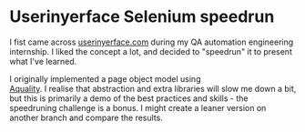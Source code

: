 # Userinyerface Selenium speedrun

I fist came across [userinyerface.com](https://userinyerface.com/) during my
QA automation engineering internship. I liked the concept a lot, and decided
to "speedrun" it to present what I've learned. 


I originally implemented a page object model using  
[Aquality](https://github.com/aquality-automation/aquality-selenium-java).
I realise that abstraction and extra libraries will slow me down a bit, but
this is primarily a demo of the best practices and skills - the speedruning
challenge is a bonus. I might create a leaner version on another branch and
compare the results.
